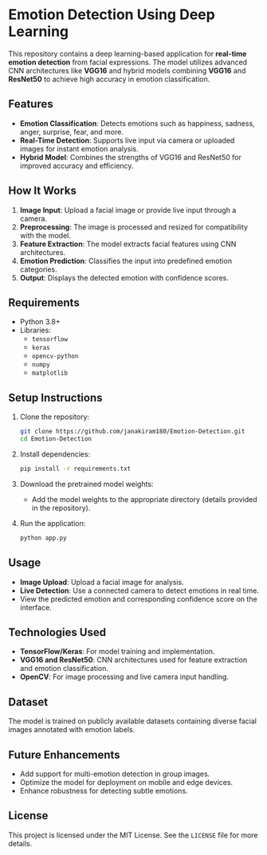 

# Emotion Detection Using Deep Learning  

This repository contains a deep learning-based application for **real-time emotion detection** from facial expressions. The model utilizes advanced CNN architectures like **VGG16** and hybrid models combining **VGG16** and **ResNet50** to achieve high accuracy in emotion classification.

## Features  
- **Emotion Classification**: Detects emotions such as happiness, sadness, anger, surprise, fear, and more.  
- **Real-Time Detection**: Supports live input via camera or uploaded images for instant emotion analysis.  
- **Hybrid Model**: Combines the strengths of VGG16 and ResNet50 for improved accuracy and efficiency.  

## How It Works  
1. **Image Input**: Upload a facial image or provide live input through a camera.  
2. **Preprocessing**: The image is processed and resized for compatibility with the model.  
3. **Feature Extraction**: The model extracts facial features using CNN architectures.  
4. **Emotion Prediction**: Classifies the input into predefined emotion categories.  
5. **Output**: Displays the detected emotion with confidence scores.  

## Requirements  
- Python 3.8+  
- Libraries:  
  - `tensorflow`  
  - `keras`  
  - `opencv-python`  
  - `numpy`  
  - `matplotlib`  

## Setup Instructions  
1. Clone the repository:  
   ```bash  
   git clone https://github.com/janakiram180/Emotion-Detection.git  
   cd Emotion-Detection  
   ```  
2. Install dependencies:  
   ```bash  
   pip install -r requirements.txt  
   ```  
3. Download the pretrained model weights:  
   - Add the model weights to the appropriate directory (details provided in the repository).  

4. Run the application:  
   ```bash  
   python app.py  
   ```  

## Usage  
- **Image Upload**: Upload a facial image for analysis.  
- **Live Detection**: Use a connected camera to detect emotions in real time.  
- View the predicted emotion and corresponding confidence score on the interface.  

## Technologies Used  
- **TensorFlow/Keras**: For model training and implementation.  
- **VGG16 and ResNet50**: CNN architectures used for feature extraction and emotion classification.  
- **OpenCV**: For image processing and live camera input handling.  

## Dataset  
The model is trained on publicly available datasets containing diverse facial images annotated with emotion labels.  

## Future Enhancements  
- Add support for multi-emotion detection in group images.  
- Optimize the model for deployment on mobile and edge devices.  
- Enhance robustness for detecting subtle emotions.  

## License  
This project is licensed under the MIT License. See the `LICENSE` file for more details.  

